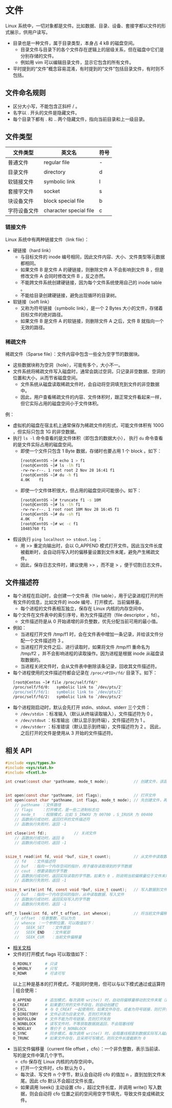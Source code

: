 # 文件

Linux 系统中，一切对象都是文件。比如数据、目录、设备、套接字都以文件的形式展示，供用户读写。
- 目录也是一种文件，属于目录类型，本身占 4 kB 的磁盘空间。
  - 目录文件与目录下的各个文件存在逻辑上的层级关系，但在磁盘中它们是分别存储的文件。
  - 例如用 vim 可以编辑目录文件，显示它包含的所有文件。
- 平时提到的“文件”概念容易混淆，有时提到的“文件”包括目录文件，有时则不包括。

## 文件命名规则

- 区分大小写，不能包含正斜杆 / 。
- 名字以 . 开头的文件是隐藏文件。
- 每个目录下都有 . 和 .. 两个隐藏文件，指向当前目录和上一级目录。

## 文件类型

文件类型|英文名|符号
-|-|-
普通文件   | regular file           | -
目录文件   | directory              | d
软链接文件  | symbolic link          | l
套接字文件  | socket                 | s
块设备文件  | block special file     | b
字符设备文件 | character special file | c

### 链接文件

Linux 系统中有两种链接文件（link file）：
- 硬链接（hard link）
  - 与目标文件的 inode 编号相同，因此文件内容、大小、文件类型等元数据都相同。
  - 如果文件 B 是文件 A 的硬链接，则删除文件 A 不会影响到文件 B ，但是修改文件 A 会同时修改文件 B ，反之亦然。
  - 不能跨文件系统创建硬链接，因为每个文件系统使用自己的 inode table 。
  - 不能给目录创建硬链接，避免出现循环的目录树。
- 软链接（soft link）
  - 又称为符号链接（symbolic link），是一个 2 Bytes 大小的文件，存储着目标文件的绝对路径。
  - 如果文件 B 是文件 A 的软链接，则删除文件 A 之后，文件 B 就指向一个无效的路径。

### 稀疏文件

稀疏文件（Sparse file）：文件内容中包含一些全为空字节的数据块。
- 这些数据块称为空洞（hole），可能有多个，大小不一。
- 文件系统将稀疏文件写入磁盘时，通常会跳过空洞，只记录非空数据、空洞的位置和大小，从而节省磁盘空间。
  - 文件系统从磁盘读取稀疏文件时，会自动将空洞填充到文件的非空数据中。
  - 因此，用户查看稀疏文件的内容、文件体积时，跟正常文件看起来一样，但它实际占用的磁盘空间小于文件体积。

例：
- 虚拟机的磁盘在宿主机上通常保存为稀疏文件的形式，可能文件体积有 100G ，但实际只包含 1G 的非空数据。
- 执行 `ls -l` 命令查看的是文件体积（即包含的数据大小）， 执行 `du` 命令查看的是文件实际占用的磁盘空间。
  - 即使一个文件只包含 1 Byte 数据，存储时也要占用 1 个 block 。如下：
    ```sh
    [root@CentOS ~]# echo 1 > f1
    [root@CentOS ~]# ls -lh f1
    -rw-rw-r--. 1 root root 2 Nov 28 16:41 f1
    [root@CentOS ~]# du -h f1
    4.0K    f1
    ```
  - 即使一个文件体积很大，但占用的磁盘空间可能很小。如下：
    ```sh
    [root@CentOS ~]# truncate f1 -s 10M
    [root@CentOS ~]# ls -lh f1
    -rw-rw-r--. 1 root root 10M Nov 28 16:45 f1
    [root@CentOS ~]# du -sh f1
    4.0K    f1
    [root@CentOS ~]# wc -c f1
    10485760 f1
    ```
- 假设执行 `ping localhost >> stdout.log` ：
  - 用 >> 重定向输出时，会以 O_APPEND 模式打开文件。因此当文件长度被截断时，会自动将写入时的偏移量设置到文件末尾，避免产生稀疏文件。
  - 因此，保存日志文件时，建议使用 >> ，而不是 > ，便于切割日志文件。

## 文件描述符

- 每个进程在启动时，会创建一个文件表（file table），用于记录进程打开的所有文件的信息，比如文件的 inode 编号、打开模式、当前偏移量。
  - 每个进程的文件表相互独立，保存在 Linux 内核的内存空间中。
- 每个文件在文件表中的索引序号，称为文件描述符（file descriptor ，fd）。
  - 文件描述符是从 0 开始递增的非负整数，优先分配当前可用的最小值。
- 例如：
  - 当进程打开文件 /tmp/f1 时，会在文件表中增加一条记录，并给该文件分配一个文件描述符 3 。
  - 当进程打开文件之后、进行读取时，如果将文件 /tmp/f1 重命名为 /tmp/f2 ，并不会影响进程的读取操作。因为进程是根据 inode 从磁盘读取数据的。
  - 当进程关闭文件时，会从文件表中删除该条记录，回收其文件描述符。
- 每个进程使用的文件描述符都会记录在 `/proc/<PID>/fd/` 目录下。如下：
  ```sh
  [root@Centos ~]# file /proc/self/fd/*
  /proc/self/fd/0:   symbolic link to `/dev/pts/2'
  /proc/self/fd/1:   symbolic link to `/dev/pts/2'
  /proc/self/fd/2:   symbolic link to `/dev/pts/2'
  ```
- 每个进程刚启动时，默认会先打开 stdin、stdout、stderr 三个文件：
  - `/dev/stdin` ：标准输入（默认从终端读取输入），文件描述符为 0 。
  - `/dev/stdout` ：标准输出（默认显示到终端），文件描述符为 1 。
  - `/dev/stderr` ：标准错误（默认显示到终端），文件描述符为 2 。
  因此，之后打开的文件是使用从 3 开始的文件描述符。

## 相关 API

```c
#include <sys/types.h>
#include <sys/stat.h>
#include <fcntl.h>

int creat(const char *pathname, mode_t mode);           // 创建文件，该函数已废弃


int open(const char *pathname, int flags);              // 打开文件
int open(const char *pathname, int flags, mode_t mode); // 先创建文件，再打开它
    // pathname ：文件路径
    // flags    ：打开模式，是一些二进制标志位
    // mode_t   ：权限模式，比如 S_IRWXU 为 00700 ，S_IRUSR 为 00400
    // 函数执行成功时，返回打开的文件描述符
    // 函数执行失败时，返回 -1

int close(int fd);            // 关闭文件
    // 函数执行成功时，返回 0
    // 函数执行成功时，返回 -1


ssize_t read(int fd, void *buf, size_t count);          // 从文件中读取数据
    // fd   ：文件描述符
    // buf  ：指向一个内存空间的指针，用于缓存读取得到的字节数据
    // cout ：想要读取的字节数
    // 函数执行成功时，返回实际读取的字节数。如果为 0 ，则说明当前偏移量位于文件末尾
    // 函数执行失败时，返回 -1

ssize_t write(int fd, const void *buf, size_t count);   // 写入数据到文件中
    // buf  ：指向一个内存空间的指针，从中读取数据，写入文件
    // 函数执行成功时，返回实际写入的字节数
    // 函数执行失败时，返回 -1

off_t lseek(int fd, off_t offset, int whence);          // 将当前文件偏移量设置为从 whence 开始的 offset 位置处
    // offset ：任意整数，可以为负
    // whence ：一个参照位置，可以取值如下：
    //   SEEK_SET   ：文件首部
    //   SEEK_END   ：文件尾部
    //   SEEK_CUR   ：当前文件偏移量
```
- [相关文档](https://www.gnu.org/software/libc/manual/html_node/Low_002dLevel-I_002fO.html)
- 文件的打开模式 flags 可以取值如下：
  ```sh
  O_RDONLY      # 只读
  O_WRONLY      # 只写
  O_RDWR        # 可读可写
  ```
  以上三种是基本的打开模式，不能同时使用，但可以与以下模式通过或运算符 | 组合使用：
  ```sh
  O_APPEND      # 追加模式，每次调用 write() 时，自动将偏移量移动到文件末尾（这样便于多个进程同时追加数据到文件中）
  O_CREAT       # 如果要打开的文件不存在，则自动创建它
  O_EXCL        # 与 O_CREAT 一起使用时，如果文件存在，或者为符号链接，则打开失败
  O_DIRECTORY   # 文件必须为目录文件，否则打开失败
  O_NOFOLLOW    # 文件不能为符号链接，否则打开失败
  O_NONBLOCK    # 读写文件时，不等获取数据就返回，不会阻塞线程
  O_NDELAY      # 等价于 O_NONBLOCK
  O_SYNC        # 同步模式，每次调用 write() 时，会阻塞线程直到数据实际写入磁盘
  O_TRUNC       # 如果文件存在，且采用可写模式，则将文件长度截断为 0
  ```
- 当前文件偏移量（current file offset ，cfo）：一个非负整数，表示当前读、写的是文件中第几个字节。
  - cfo 保存在 Linux 内核的内存空间中。
  - 打开一个文件时，cfo 默认为 0 。
  - 每次读、写文件 n 个字节，默认会自动将 cfo 的值加 n ，直到加到文件末尾。因此 cfo 默认不会超过文件长度。
  - 如果调用 lseek() 主动设置 cfo ，超过文件长度，并调用 write() 写入数据，则会自动将 cfo 位置之前的空间用空字节填充，导致文件变成稀疏文件。

